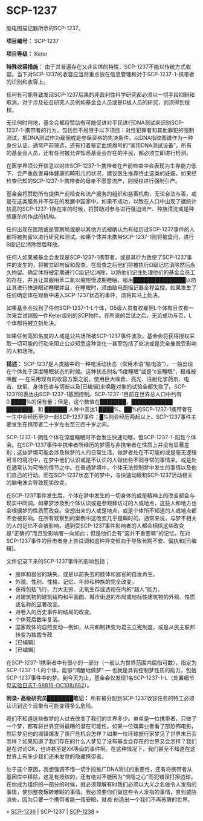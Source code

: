 # SCP-1237
                        




脑电图描记器所示的SCP-1237。



**项目编号：** SCP-1237

**项目等级：** Keter

**特殊收容措施：** 由于其普遍存在又非实体的特性，SCP-1237不能以传统方式收容。当下对SCP-1237的收容应当将重点放在信息管理和对于SCP-1237-1-携带者的识别和收容上。

任何有可能导致发现SCP-1237后果的非盈利性科学研究都必须以一切手段抑制和取消。对于涉及征召研究人员例如基金会人员或是D级人员的研究，则须得到授权。

无论何时何地，基金会都将赞助有可能促进对平民进行DNA测试来识别SCP-1237-1-携带者的行为，包括但不局限于以下项目：对性犯罪者和其他罪犯的强制测试，把DNA测试作为雇佣或是参保资格的先决条件，以DNA指纹图谱作为一种身份认证，通常产前筛选，还有打着鉴定血统旗号的“家用DNA测试设备”。所有的基金会人员，还有任何被允许知悉基金会存在的平民，都必须立即进行检测。

在医学界须公开信息以对应SCP-1237-1-携带者在产前检查中会表现为生存能力低下、会严重危害母体健康的畸形儿的状况，建议医生推荐终止这类的妊娠。如果经检查已知的SCP-1237-1-携带者的母亲不愿意流产，则授权进行强制引产。

基金会将赞助所有提供产前检查和流产服务的组织和慈善机构，无论合法与否，或是在这类服务并不存在的发展中国家中。如果不成功，以致在人口中出现了据统计较高的SCP-1237-1存在率的时候，将赞助对参与进行强迫流产、种族清洗或是种族屠杀的作战的机构。

任何出现在医院或是警察局或是以其他方式被确认为有经历过SCP-1237事件的人都将被拘留以进行研究和测试。如果个体并未携带SCP-1237-1则将被盘问，进行B级记忆消除然后释放。

任何人如果被基金会发现是SCP-1237-1携带者，或是其行为致使了SCP-1237事件的发生的，将被立即拘留和盘查。在盘查之后他们将被执行Ω级记忆消除然后永久拘留。确定体将被定期进行C级记忆消除，以防他们记住处理他们的基金会员工的存在，并且让其服用苯二氮以缩短慢波期睡眠，服用██████████████以防止其进行快速眼动睡眠并且，在睡眠时，须由脑电图描记器全程监控。如果发生了任何确定体在观察中进入SCP-1237状态的事件，须将其马上处决。

如果基金会找到了任何SCP-1237-1-L个体，O5级人员有权雇佣L个体有且仅有一次来尝试销毁一件Keter级别的SCP物件。在所说的尝试之后，无论成功与否，L个体都将被立刻处决。

如果任何高知名度的人或是公共场所被SCP-1237事件波及，基金会将获得授权采取一切可能的行动来阻止公众知悉这种变化—甚至包括了处决或是完全摧毁受影响的人和场所。

**描述：** SCP-1237是人类脑中的一种电活动状态（常用术语“脑电波”），一般出现在个体处于深度睡眠状态的时候。这种状态别名“5度睡眠”或是“ε波睡眠”，极难被唤醒 — 在采用现有的收容方案之前，使用巨大噪音、亮光、注射化学药剂、电击、缺氧、身体伤害与切断以及[已编辑]来唤醒对象的试验全都失败了。SCP-1237的表达由SCP-1237-1基因控制。SCP-1237-1目前在世界总人口中约有0.████%的保有量；但是，这个数值在███████，███████████ ███████，和 ██████ 人种中高达1.████%。██%的SCP-1237-1携带者在一生中会经历至少一起SCP-1237事件；█%则会经历两起以上。SCP-1237事件主要发生在携带者二十岁左右至三四十岁之间。

SCP-1237-1-阴性个体在深度睡眠时不会发生快速动眼，但SCP-1237-1-阳性个体会。在SCP-1237事件中携带者所经历的梦境与非携带者在性质上并没有显著差别；这些梦境可能会涉及做梦的人的日常生活，做梦者处在不可能的或是毫无逻辑可言的境况中，在梦中他们认识或是不认识的人做出些不同寻常的事情来，或是处在通常认为可怖的情节之中。在普通梦境中，个体无法控制梦中发生的事情以及他们自己的行动。而在SCP-1237状态下的梦中，与快速动眼和SCP-1237活动相关的脑电波会导致现实改变。

在SCP-1237事件发生后，个体在梦中发生的一切身体的或是精神上的改变都会与现实中同调。如果梦涉及到个体认识或是参观拜访过的人或地点，这些人和地方也会根据梦的性质而改变。空想出来的人或是地点，或是个体所不知道的人或地点都不会被影响。在所有观察到的案例中这改变几乎是瞬时的。通常来说，与梦不相关的人的记忆不会被影响。遇到受SCP-1237事件影响者的人都会相信这些改变是“正确的”而且受影响者一向如此；但是他们会有“这并不重要嘛”的记忆。在对SCP-1237事件的目击者身上尝试调和这种异变倾向于导致长期不安、偏执和[已编辑]。

文件记录下来的SCP-1237事件的影响包括；

- 肢体和器官的缺失，或是以前失去的肢体和器官的自发再生。
- 外貌、性别、性格、记忆、年龄和种族的完全改变。
- 获得包括飞行、力大无穷、无氧生存或透视在内的“超人”能力。
- 对建筑物的建筑结构和平面图、城市街道的布局或地标性建筑物的外观、性质或名称的显著改变。
- 对卷入的历史事件的结局的改变。
- 个体死后数年复活。
- 国家政体的自然变动—例如，从共和制转变为君主立宪制度，或是从民主联邦转变为独裁专政
- [已编辑]
- [已编辑]

在SCP-1237-1携带者中有很小的一部分（一般认为世界范围内屈指可数），指定为SCP-1237-1-L的个体，能够“清醒地做梦” — 也就是具有控制梦性质的能力，包括SCP-1237事件中的梦。到今天为止，基金会仅发现1名SCP-1237-1-L（处置细节见[实验日志T-98816-OC108/682](/experiment-log-t-98816-oc108-682)）。

**附录- 高级研究员███████笔记：** 所有被分配到SCP-1237收容任务的特工必须认识到这个现象有可能变得多么危险。

我们不知道这些做梦的人过去改变了我们的世界多少。单单是一位携带者，只做了一个梦，都有将世界变得最糟的潜在可能性。如果一位殡葬业者看了部恐怖电影，然后梦见他的城镇爆发了丧尸危机会怎样？如果一位环球旅行家梦见了世界末日会怎样？如果知道了我们存在的什么人梦见了没有基金会存在的世界又会怎样？我们是在讨论CK，也许甚至是XK等级的事件啊。在这种情况下，我们甚至不知道在这世界上有多少我们还未发觉的隐藏携带者。

处于这个原因，我想强调不惜一切手段推广DNA测试的重要性，还有将携带者从基因库中移除，这是有授权的，还有绝对不能因为“恻隐之心”而犯错误打擦边球。在你成为组织的一部分的时候，就必须理解有时我们必须以大义之名做令人发指的事情，使你整夜辗转难眠的事情。我必须要你们做这些令人发指的事情，直到威胁消失，因为只要一个携带者能一夜安眠，就*能* 创造出一个我们不再苏醒的世界。



« [SCP-1236](/scp-1236) | SCP-1237 | [SCP-1238](/scp-1238) »





                    